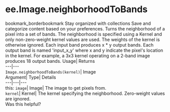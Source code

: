  
#  ee.Image.neighborhoodToBands 
bookmark_borderbookmark Stay organized with collections  Save and categorize content based on your preferences.
Turns the neighborhood of a pixel into a set of bands. The neighborhood is specified using a Kernel and only non-zero-weight kernel values are used. The weights of the kernel is otherwise ignored. 
Each input band produces x * y output bands. Each output band is named 'input_x_y' where x and y indicate the pixel's location in the kernel. For example, a 3x3 kernel operating on a 2-band image produces 18 output bands.
Usage| Returns  
---|---  
`Image.neighborhoodToBands(kernel)`| Image  
Argument| Type| Details  
---|---|---  
this: `image`| Image| The image to get pixels from.  
`kernel`| Kernel| The kernel specifying the neighborhood. Zero-weight values are ignored.  
Was this helpful?
